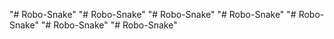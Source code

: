 "# Robo-Snake" 
"# Robo-Snake" 
"# Robo-Snake" 
"# Robo-Snake" 
"# Robo-Snake" 
"# Robo-Snake" 
"# Robo-Snake" 
